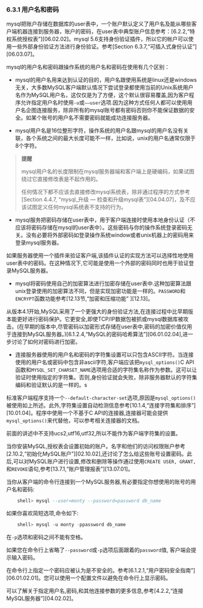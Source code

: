 ### 6.3.1 用户名和密码 ###

mysql把账户存储在数据库的user表中，一个账户默认定义了用户名及能从哪些客户端机器连接到服务器，账户的密码，在user表中典型账户信息参考：[6.2.2,“特权系统授权表”][06.02.02]。mysql 5.6支持身份验证插件，所以它的帐户可以使用一些外部身份验证方法进行身份验证。参考[Section 6.3.7,“可插入式身份认证”][06.03.07]。

mysql的用户名和密码跟操作系统的用户名和密码在使用有几个区别：
   
* mysql的用户名用来达到认证的目的，用户名跟使用系统是linux还是windows无关，大多数MySQL客户端默认情况下尝试登录都使用当前的Unix系统用户名作为MySQL用户名，这仅仅是为了方便，这个默认很容易覆盖,因为客户程序允许指定用户名时使用`-u`或`——user`选项.因为这种方式任何人都可以使用用户名企图连接服务，除非所有的mysql账号都有密码否则你不能保证数据的安全。如某个账号的用户名不需要密码就能成功连接服务器。
    
* mysql用户名是16位整形字符，操作系统的用户名跟mysql的用户名没有关联，各个系统之间的最大长度可能不一样，比如说，unix的用户名通常仅限于8个字符。
		
> **提醒** 
>      
> mysql用户名的长度限制在mysql服务器端和客户端上是硬编码，如果试图绕过它直接修改表是不起作用的。
>      
> 任何情况下都不应该去直接修改mysql系统表，除非通过程序的方式参考[Section 4.4.7, “mysql_升级 — 检查和升级mysql表”][04.04.07]，及不应该试图定义任何mysql系统表不支持的行为。

* mysql服务把密码存储在user表中，用于客户端连接时使用本地身份认证（不应该将密码存储在mysql的user表中）。这些密码与你的操作系统登录密码无关。没有必要将外部密码如登录操作系统window或者unix机器上的密码用来登录mysql服务器。

如果服务器使用一个插件来验证客户端,该插件认证的实现方法可以选择性地使用user表中的密码。在这种情况下,它可能是使用一个外部的密码同时也用于验证登录MySQL服务器。

* mysql将密码使用自己的加密算法进行加密存储在user表中.这种加密算法跟unix登录使用的加密算法不同，但是实现加密功能是一样的。`PASSWORD`和`ENCRYPT`函数功能参考[12.13节,“加密和压缩功能” ][12.13]。

从版本4.1开始,MySQL采用了一个更强大的身份验证方法,在连接过程中比早期版本能更好进行密码保护。它更安全,即使TCP/IP数据包被抓或mysql数据库被攻击。(在早期的版本中,尽管密码以加密形式存储在user表中,密码的加密价值仅用于连接到MySQL服务器。)[6.1.2.4,“MySQL的密码哈希算法”][06.01.02.04],进一步讨论了如何对密码进行加密。

* 连接服务器使用的用户名和密码的字符集设置可以只包含ASCII字符。当连接使用的用户名或密码中包含非ascii字符,客户端应该把`mysql_options()`C API函数和`MYSQL_SET_CHARSET_NAME`选项用合适的字符集名称作为参数。这可以让验证时使用指定的字符集。否则,身份验证就会失败，除非服务器默认的字符集编码和验证默认的是一样的。s

标准客户端程序支持一个`--default-character-set`选项,原因是`mysql_options()`被使用如上所述。此外,字符集设置自动检测信息参考[10.1.4,“连接字符集和排序”][10.01.04]。程序中使用一个不基于C API的连接器,连接器可能会提供`mysql_options()`来代替他，可以参考相关连接器的文档。

前面的讲述中不支持ucs2,utf16,utf32,所以不能作为客户端字符集的设置。

当你安装MySQL,授权表会设置初始的账户。名字和他们的访问权限账户参考[2.10.2,“初始化MySQL账户”][02.10.02],还讨论了怎么给这些账号设置密码。此后,可以对MySQL账户进行设置,修改和删除等操作通过使用`CREATE USER, GRANT,`和`REVOKE`语句,参考[13.7.1,“账户管理报表”][13.07.01]。

当你从客户端的命令行连接到一个MySQL服务器,有必要指定你想使用的账号的用户名和密码:

```sql	
    shell> mysql --user=monty --password=password db_name
```

如果你喜欢简短选项,命令如下:

```sql
    shell> mysql -u monty -ppassword db_name
```

在`-p`选项和密码之间不能有空格。

如果您在命令行上省略了`--password`或`-p`选项后面跟着的`password`值, 客户端会提示输入密码。

在命令行上指定一个密码应被认为是不安全的。参考[6.1.2.1,“用户密码安全指南”][06.01.02.01]。您可以使用一个配置文件以避免在命令行上显示密码。

可以了解关于指定用户名,密码,和其他连接参数的更多信息,参考[4.2.2,“连接MySQL服务器”][04.02.02]。